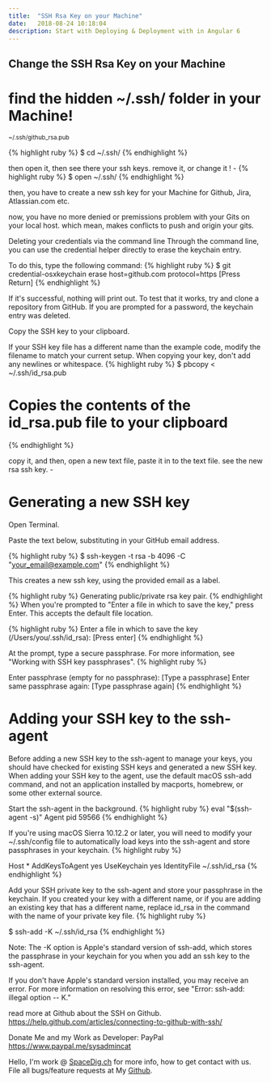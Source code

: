 ```yaml
---
title:  "SSH Rsa Key on your Machine"
date:   2018-08-24 10:18:04
description: Start with Deploying & Deployment with in Angular 6 
---
```

<h2 id="this-post-is-the-last-of-a-series-of-posts-in-which-i-write-about-the-observable-type-in-the-first-post-we-went-ahead-writing-an-observable-from-scratch-in-order-to-fully-understand-it-we-then-explored-how-to-create-observables-from-values-arrays-dom-events-and-promises-this-time-well-focus-on-compositions-by-rewriting-some-basic-composition-operators">
Change the SSH Rsa Key on your Machine</h2>


<h1>find the hidden  ~/.ssh/ folder in your Machine!</h1>

<small>~/.ssh/github_rsa.pub</small>


{% highlight ruby %}
$ cd ~/.ssh/ 
{% endhighlight %}

then open it, then see there your ssh keys. remove it, or change it ! - 
{% highlight ruby %}
$ open ~/.ssh/ 
{% endhighlight %}

then, you have to create a new ssh key for your Machine for Github, Jira, Atlassian.com etc. 

now, you have no more denied or premissions problem with your Gits on your local host. 
which mean, makes conflicts to push and origin your gits. 



Deleting your credentials via the command line
Through the command line, you can use the credential helper directly to erase the keychain entry.

To do this, type the following command:
{% highlight ruby %}
$ git credential-osxkeychain erase
host=github.com
protocol=https
[Press Return]
{% endhighlight %}

If it's successful, nothing will print out. To test that it works, try and clone a repository from GitHub. If you are prompted for a password, the keychain entry was deleted.




Copy the SSH key to your clipboard.

If your SSH key file has a different name than the example code, modify the filename to match your current setup. When copying your key, don't add any newlines or whitespace.
{% highlight ruby %}
$ pbcopy < ~/.ssh/id_rsa.pub
# Copies the contents of the id_rsa.pub file to your clipboard
{% endhighlight %}


copy it, and then, open a new text file, paste it in to the text file. see the new rsa ssh key. - 


<h1>Generating a new SSH key</h1>

Open Terminal.

Paste the text below, substituting in your GitHub email address.

{% highlight ruby %}
$ ssh-keygen -t rsa -b 4096 -C "your_email@example.com"
{% endhighlight %}

This creates a new ssh key, using the provided email as a label.

{% highlight ruby %}
Generating public/private rsa key pair.
{% endhighlight %}
When you're prompted to "Enter a file in which to save the key," press Enter. This accepts the default file location.

{% highlight ruby %}
Enter a file in which to save the key (/Users/you/.ssh/id_rsa): [Press enter]
{% endhighlight %}

At the prompt, type a secure passphrase. For more information, see "Working with SSH key passphrases".
{% highlight ruby %}

Enter passphrase (empty for no passphrase): [Type a passphrase]
Enter same passphrase again: [Type passphrase again]
{% endhighlight %}

<h1>Adding your SSH key to the ssh-agent
</h1>


Before adding a new SSH key to the ssh-agent to manage your keys, you should have checked for existing SSH keys and generated a new SSH key. When adding your SSH key to the agent, use the default macOS ssh-add command, and not an application installed by macports, homebrew, or some other external source.


Start the ssh-agent in the background.
{% highlight ruby %}
eval "$(ssh-agent -s)"
Agent pid 59566
{% endhighlight %}

If you're using macOS Sierra 10.12.2 or later, you will need to modify your ~/.ssh/config file to automatically load keys into the ssh-agent and store passphrases in your keychain.
{% highlight ruby %}

Host *
 AddKeysToAgent yes
 UseKeychain yes
 IdentityFile ~/.ssh/id_rsa
{% endhighlight %}


Add your SSH private key to the ssh-agent and store your passphrase in the keychain. If you created your key with a different name, or if you are adding an existing key that has a different name, replace id_rsa in the command with the name of your private key file.
{% highlight ruby %}

$ ssh-add -K ~/.ssh/id_rsa
{% endhighlight %}



Note: The -K option is Apple's standard version of ssh-add, which stores the passphrase in your keychain for you when you add an ssh key to the ssh-agent.

If you don't have Apple's standard version installed, you may receive an error. For more information on resolving this error, see "Error: ssh-add: illegal option -- K."


read more at Github about the SSH on Github. 
<a href="https://help.github.com/articles/connecting-to-github-with-ssh/">https://help.github.com/articles/connecting-to-github-with-ssh/
 </a>




Donate Me and my Work as Developer: PayPal <a href="https://www.paypal.me/sysadmincat">https://www.paypal.me/sysadmincat </a>


 Hello, I'm work @ [SpaceDig.ch][spacedig] for more info, how to get contact with us. File all bugs/feature requests at My  [Github][jekyll-gh].

[jekyll-gh]: https://github.com/spaceg
[spacedig]:    http://spacedig.ch

